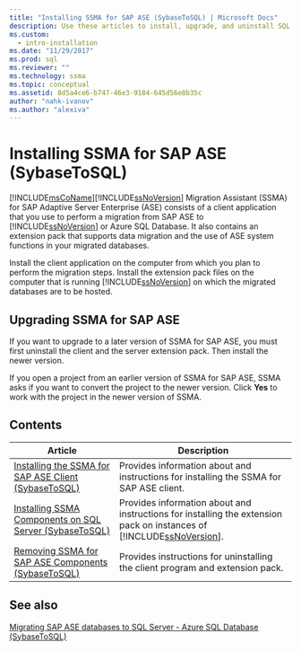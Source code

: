 ```yaml
---
title: "Installing SSMA for SAP ASE (SybaseToSQL) | Microsoft Docs"
description: Use these articles to install, upgrade, and uninstall SQL Server Migration Assistant for SAP ASE, which includes a client application and an extension pack.
ms.custom:
  - intro-installation
ms.date: "11/29/2017"
ms.prod: sql
ms.reviewer: ""
ms.technology: ssma
ms.topic: conceptual
ms.assetid: 8d5a4ce6-b747-46e3-9184-645d56e8b35c
author: "nahk-ivanov"
ms.author: "alexiva"
---
```

# Installing SSMA for SAP ASE (SybaseToSQL)
[!INCLUDE[msCoName](../../includes/msconame_md.md)][!INCLUDE[ssNoVersion](../../includes/ssnoversion-md.md)] Migration Assistant (SSMA) for SAP Adaptive Server Enterprise (ASE) consists of a client application that you use to perform a migration from SAP ASE  to [!INCLUDE[ssNoVersion](../../includes/ssnoversion-md.md)] or Azure SQL Database. It also contains an extension pack that supports data migration and the use of ASE system functions in your migrated databases.  
  
Install the client application on the computer from which you plan to perform the migration steps. Install the extension pack files on the computer that is running [!INCLUDE[ssNoVersion](../../includes/ssnoversion-md.md)] on which the migrated databases are to be hosted.  
  
## Upgrading SSMA for SAP ASE  
If you want to upgrade to a later version of SSMA for SAP ASE, you must first uninstall the client and the server extension pack. Then install the newer version.  
  
If you open a project from an earlier version of SSMA for SAP ASE, SSMA asks if you want to convert the project to the newer version. Click **Yes** to work with the project in the newer version of SSMA.  
  
## Contents  
  
|Article|Description|  
|---------|---------------|  
|[Installing the SSMA for SAP ASE Client &#40;SybaseToSQL&#41;](../../ssma/sybase/installing-ssma-for-sybase-client-sybasetosql.md)|Provides information about and instructions for installing the SSMA for SAP ASE client.|  
|[Installing SSMA Components on SQL Server &#40;SybaseToSQL&#41;](../../ssma/sybase/installing-ssma-components-on-sql-server-sybasetosql.md)|Provides information about and instructions for installing the extension pack on instances of [!INCLUDE[ssNoVersion](../../includes/ssnoversion-md.md)].|  
|[Removing SSMA for SAP ASE Components &#40;SybaseToSQL&#41;](../../ssma/sybase/removing-ssma-for-sybase-components-sybasetosql.md)|Provides instructions for uninstalling the client program and extension pack.|  
  
## See also  
[Migrating SAP ASE databases to SQL Server - Azure SQL Database &#40;SybaseToSQL&#41;](../../ssma/sybase/migrating-sybase-ase-databases-to-sql-server-azure-sql-db-sybasetosql.md)  
